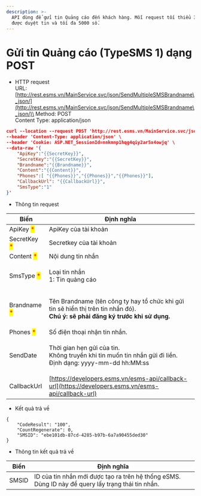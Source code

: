 ```yaml
---
description: >-
  API dùng để gửi tin Quảng cáo đến khách hàng. Mỗi request tối thiểu 30 số để
  được duyệt tin và tối đa 5000 số.
---
```


# Gửi tin Quảng cáo (TypeSMS 1) dạng POST

* HTTP request\
  URL: [http://rest.esms.vn/MainService.svc/json/SendMultipleSMSBrandname\_json/](http://rest.esms.vn/MainService.svc/json/SendMultipleSMSBrandname\_json/)\
  Method: POST\
  Content Type: application/json

```json
curl --location --request POST 'http://rest.esms.vn/MainService.svc/json/SendMultipleSMSBrandname_json/' \
--header 'Content-Type: application/json' \
--header 'Cookie: ASP.NET_SessionId=nnkmnp1hqg4qiy2ar5x4owjq' \
--data-raw '{
    "ApiKey":"{{SecretKey}}",
    "SecretKey":"{{SecretKey}}",
    "Brandname":"{{Brandname}}",
    "Content":"{{Content}}", 
    "Phones":[ "{{Phones}}","{{Phones}}","{{Phones}}"],
    "CallbackUrl": "{{CallbackUrl}}",
    "SmsType":"1"
}'
```

* Thông tin request

| Biến                                         | Định nghĩa                                                                                                                                              |
| -------------------------------------------- | ------------------------------------------------------------------------------------------------------------------------------------------------------- |
| ApiKey <mark style="color:red;">\*</mark>    | ApiKey của tài khoản                                                                                                                                    |
| SecretKey <mark style="color:red;">\*</mark> | Secretkey của tài khoản                                                                                                                                 |
| Content <mark style="color:red;">\*</mark>   | Nội dung tin nhắn                                                                                                                                       |
| SmsType <mark style="color:red;">\*</mark>   | <p>Loại tin nhắn<br>1: Tin quảng cáo</p>                                                                                                                |
| Brandname <mark style="color:red;">\*</mark> | <p>Tên Brandname (tên công ty hay tổ chức khi gửi tin sẽ hiển thị trên tin nhắn đó). <br><strong>Chú ý: sẽ phải đăng ký trước khi sử dụng.</strong></p> |
| Phones <mark style="color:red;">\*</mark>    | Số điện thoại nhận tin nhắn.                                                                                                                            |
| SendDate                                     | <p>Thời gian hẹn gửi của tin. <br>Không truyền khi tin muốn tin nhắn gửi đi liền.<br>Định dạng: yyyy-mm-dd hh:MM:ss</p>                                 |
| CallbackUrl                                  | [https://developers.esms.vn/esms-api/callback-url](https://developers.esms.vn/esms-api/callback-url)                                                    |

* Kết quả trả về

```
{
    "CodeResult": "100",
    "CountRegenerate": 0,
    "SMSID": "ebe101db-87cd-4285-b97b-6a7a90455ded30"
}
```

* Thông tin kết quả trả về

| Biến  | Định nghĩa                                                                                        |
| ----- | ------------------------------------------------------------------------------------------------- |
| SMSID | ID của tin nhắn mới được tạo ra trên hệ thống eSMS. Dùng ID này để query lấy trạng thái tin nhắn. |
